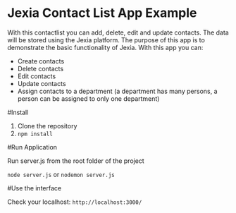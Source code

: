 # Jexia Contact List App Example
With this contactlist you can add, delete, edit and update contacts. The data will be stored using the Jexia platform. The purpose of this
app is to demonstrate the basic functionality of Jexia. With this app you can:
* Create contacts
* Delete contacts
* Edit contacts
* Update contacts
* Assign contacts to a department (a department has many persons, a person can be assigned to only one department)

#Install
1. Clone the repository
2. ```npm install```

#Run Application

Run server.js from the root folder of the project

```node server.js```
or
```nodemon server.js```

#Use the interface

Check your localhost:
```http://localhost:3000/```
